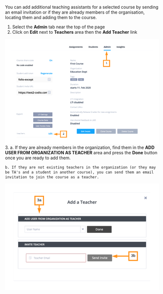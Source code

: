
You can add additional teaching assistants for a selected course by sending an email invitation or if they are already members of the organisation, locating them and adding them to the course.

1. Select the **Admin** tab near the top of the page
2. Click on **Edit** next to **Teachers** area then the **Add Teacher** link

![.guides/img/AddTA](.guides/img/AddTA.png)
3.
    a. If they are already members in the organization, find them in the **ADD USER FROM ORGANIZATION AS TEACHER** area and press the **Done** button once you are ready to add them.

    b. If they are not existing teachers in the organization (or they may be TA's and a student in another course), you can send them an email invitation to join the course as a teacher.

![.guides/img/addClassTeacher](.guides/img/addClassTeacher.png)
